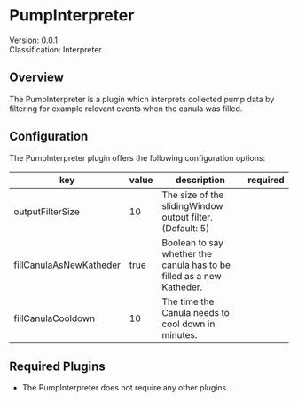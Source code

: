 # PumpInterpreter
Version: 0.0.1  
Classification: Interpreter

Overview
-----
The PumpInterpreter is a plugin which interprets collected pump data by filtering for example relevant events when the canula was filled.

Configuration
-----
The PumpInterpreter plugin offers the following configuration options:

| key  | value | description | required |
| ------------- | ------------- |  ------------- | ------------- |
| outputFilterSize | 10 | The size of the slidingWindow output filter. (Default: 5) | 
| fillCanulaAsNewKatheder | true | Boolean to say whether the canula has to be filled as a new Katheder. |
| fillCanulaCooldown | 10 | The time the Canula needs to cool down in minutes. |

Required Plugins
-----
 - The PumpInterpreter does not require any other plugins.
